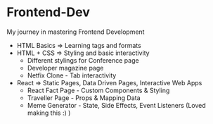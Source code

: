 # Frontend-Dev
My journey in mastering Frontend Development

- HTML Basics => Learning tags and formats
- HTML + CSS => Styling and basic interactivity
  - Different stylings for Conference page
  - Developer magazine page
  - Netfix Clone - Tab interactivity
- React => Static Pages, Data Driven Pages, Interactive Web Apps
  - React Fact Page - Custom Components & Styling
  - Traveller Page - Props & Mapping Data
  - Meme Generator - State, Side Effects, Event Listeners (Loved making this :) )
